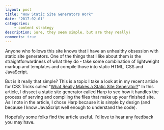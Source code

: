 ```yaml
---
layout: post
title: "How Static Site Generators Work"
date: "2017-02-01"
categories:
    - content strategy
description: Sure, they seem simple, but are they really?
comments: true
---
```


Anyone who follows this site knows that I have an unhealthy obsession with static site generators. One of the things that I like about them is the straightforwardness of what they do - take some combination of lightweight markup and templates and compile those into static HTML, CSS and JavaScript.

But is it really that simple? This is a topic I take a look at in my recent article for CSS Tricks called "[What Really Makes a Static Site Generator?](https://css-tricks.com/really-makes-static-site-generator/)" In this article, I dissect a static site generator called Harp to see how it handles the process of serving and compiling the files that make up your finished site. As I note in the article, I chose Harp because it is simple by design (and because I know JavaScript well enough to understand the code).

Hopefully some folks find the article useful. I'd love to hear any feedback you may have.